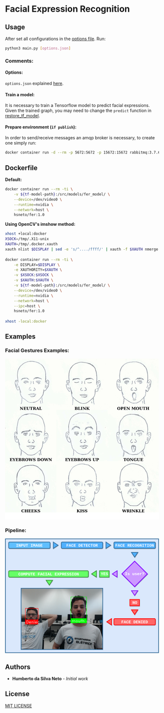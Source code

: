 # Facial Expression Recognition

## Usage

After set all configurations in the [options file](options.json). Run:

```sh
python3 main.py [options.json]
```

### Comments:

#### Options:

`options.json` explained [here](docs/options.md).

#### Train a model:

It is necessary to train a Tensorflow model to predict facial expressions. Given the trained graph, you may need to change the `predict` function in [restore_tf_model](scripts/restore_tf_model.py). 

#### Prepare environment (`if publish`):

In order to send/receive messages an amqp broker is necessary, to create one simply run:

```sh
docker container run -d --rm -p 5672:5672 -p 15672:15672 rabbitmq:3.7.6-management
```

## Dockerfile

**Default:**

```sh
docker container run --rm -ti \
    -v ${tf-model-path}:/src/models/fer_model/ \
    --device=/dev/video0 \
    --runtime=nvidia \
    --network=host \
    hsneto/fer:1.0
```

**Using OpenCV's imshow method:**

```sh
xhost +local:docker
XSOCK=/tmp/.X11-unix
XAUTH=/tmp/.docker.xauth
xauth nlist $DISPLAY | sed -e 's/^..../ffff/' | xauth -f $XAUTH nmerge -

docker container run --rm -ti \
    -e DISPLAY=$DISPLAY \
    -e XAUTHORITY=$XAUTH \
    -v $XSOCK:$XSOCK \
    -v $XAUTH:$XAUTH \
    -v ${tf-model-path}:/src/models/fer_model/ \
    --device=/dev/video0 \
    --runtime=nvidia \
    --network=host \
    --ipc=host \
    hsneto/fer:1.0

xhost -local:docker
```

## Examples

<!-- ![gif](docs/images/fer-gif-example.gif) -->

### Facial Gestures Examples:

![fge](docs/images/facial-gestures-example.png)

### Pipeline:

![pipeline](docs/images/pipeline.png)


## Authors

* **Humberto da Silva Neto** - *Initial work*

## License

[MIT LICENSE](LICENSE)
